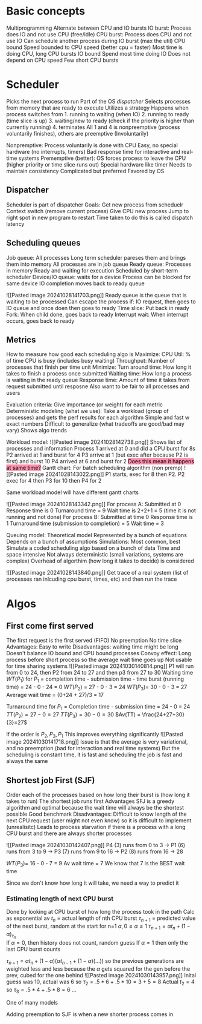 # Basic concepts
Multiprogramming
	Alternate between CPU and IO bursts
		IO burst: Process does IO and not use CPU (free/idle)
		CPU burst: Process does CPU and not use IO
	Can schedule another process during IO burst (max the util)
CPU bound
	Speed bounded to CPU speed (better cpu = faster)
	Most time is doing CPU, long CPU bursts
IO bound
	Spend most time doing IO
	Does not depend on CPU speed
	Few short CPU bursts

# Scheduler
Picks the next process to run
	Part of the OS *dispatcher*
	Selects processes from memory that are ready to execute
	Utilizes a strategy
Happens when process switches from
	1. running to waiting (when IO)
	2. running to ready (time slice is up)
	3. waiting/new to ready (check if the priority is higher than currently running)
	4. terminates
All 1 and 4 is nonpreemptive (process voluntarily finishes), others are preemptive (Involuntarily)

Nonpremptive:
	Process voluntarily is done with CPU
	Easy, no special hardware (no interrupts, timers)
	Bad response time for interactive and real-time systems
Prememptive (better):
	OS forces process to leave  the CPU (higher priority or time slice runs out)
	Special hardware like timer
	Needs to maintain consistency 
	Complicated but preferred
	Favored by OS


## Dispatcher
Scheduler is part of dispatcher
Goals:
	Get new process from scheduelr
	Context switch (remove current process)
	Give CPU new process
	Jump to right spot in new program to restart 
Time taken to do this is called dispatch latency


## Scheduling queues
Job queue: All processes 
	Long term scheduler pareses them and brings them into memory 
	All processes are in job queue
Ready queue: Processes in memory
	Ready and waiting for execution
	Scheduled by short-term scheduler
Device/IO queue: waits for a device
	Process can be blocked for same device 
	IO completion moves back to ready queue

![[Pasted image 20241028141703.png]]
Ready queue is the queue that is waiting to be processed
Can escape the process if:
	IO request, then goes to IO queue and once doen then goes to ready
	Time slice: Put back in ready
	Fork: When child done, goes back to ready
	Interrupt wait: When interrupt occurs, goes back to ready

## Metrics
How to measure how good each scheduling algo is 
Maximize:
	CPU Util: % of time CPU is busy (includes busy waiting)
	Throughput: Number of processes that finish per time unit
Minimize:
	Turn around time: How long it takes to finish a process once submitted
	Waiting time: How long a process is waiting in the ready queue
	Response time: Amount of time it takes from request submitted until resposne
Also want to be fair to all processes and users


Evaluation criteria:
	Give importance (or weight) for each metric
Deterministic modeling (what we use):
	Take a workload (group of processes) and gets the perf results for each algorithm
	Simple and fast w exact numbers
	Difficult to generalize (what tradeoffs are good/bad may vary)
	Shows algo trends

Workload model:
	![[Pasted image 20241028142738.png]]
	Shows list of processes and information
	Process 1 arrived at 0 and did a CPU burst for 8s
	P2 arrived at 1 and burst for 4
	P3 arrive at 1 (but exec after because P2 is first) and burst 10
	P4 arrived at 6 and burst for 2
<mark style="background: #FF5582A6;">Does this mean it happens at same time?</mark>
Gantt chart:
	For batch scheduling algorithm (non premp)
	![[Pasted image 20241028143022.png]]
	P1 starts, exec for 8 then P2. P2 exec for 4 then P3 for 10 then P4 for 2

Same workload model will have different gantt charts

![[Pasted image 20241028143342.png]]
For process A:
	Submitted at 0
	Response time is 0
	Turnaround time = 9
	Wait time is 2+2+1 = 5 (time it is not running and not done)
For process B:
	Submitted at time 0
	Response time is 1
	Turnaround time (submission to completion) = 5
	Wait time = 3


Queuing model:
	Theoretical model
	Represented by a bunch of equations 
	Depends on a bunch of assumptions
Simulations:
	Most common, best
	Simulate a coded scheduling algo based on a bunch of data
	Time and space intensive
	Not always deterministic (small variations, systems are complex)
	Overhead of algorthim (how long it takes to decide) is considered

![[Pasted image 20241028143840.png]]
Get trace of a real system (list of processes ran inlcuding cpu burst, times, etc) and then run the trace


# Algos
## First come first served
The first request is the first served (FIFO)
No preemption 
	No time slice
Advantages:
	Easy to write
Disadvantages:
	waiting time might be long
	Doesn't balance IO bound and CPU bound processes
	Convoy effect: Long process before short process so the average wait time goes up
	Not usable for time sharing systems
![[Pasted image 20241030140814.png]]
P1 will run from 0 to 24, then P2 from 24 to 27 and then p3 from 27 to 30
Waiting time $WT(P_{1})$ for $P_{1}$ = completion time - submission time - time burst (running time)
	= 24 - 0 - 24 = 0
$WT(P_{2})$ = 27 - 0 - 3 = 24
 $WT(P_{3})$= 30 - 0 - 3 = 27
Average wait time = (0+24 + 27)/3 = 17

Turnaround time for $P_{1}$ = Completion time - submission time
	= 24 - 0 = 24
$TT(P_{2}) = 27 - 0 = 27$
$TT(P_{3}) = 30 - 0 = 30$
$Av(TT) = \frac{24+27+30}{3}=27$



If the order is $P_{2}, P_{3}, P_{1}$
This improves everything significantly
![[Pasted image 20241030141718.png]]
Issue is that the average is very variational, and no preemption (bad for interaction and real time systems)
But the scheduling is constant time, it is fast and scheduling the job is fast and always the same

## Shortest job First (SJF)
Order each of the processes based on how long their burst is (how long it takes to run)
The shortest job runs first
Advantages
	SFJ is a greedy algorithm and optimal because the wait time will always be the shortest possible 
	Good benchmark
Disadvantages:
	Difficult to know length of the next CPU request (user might not even know) so it is difficult to implement (unrealisitc)
	Leads to process starvation if there is a process with a long CPU burst and there are always shorter processes 

![[Pasted image 20241030142407.png]]
P4 (3) runs from 0 to 3 -> P1 (6) runs from 3 to 9 -> P3 (7) runs from 9 to 16 -> P2  (8) runs from 16 -> 28

$WT(P_{3}) =$ 16 - 0 - 7 = 9
Av wait time = 7
We know that 7 is the BEST wait time

Since we don't know how long it will take, we need a way to predict it
### Estimating length of next CPU burst
Done by looking at CPU burst of how long the process took in the path
	Calc as exponential av
$t_{n}$ = actual length of nth CPU burst
$\tau_{n+1}$  = predicted value of the next burst, random at the start for n=1
$\alpha, 0 \le \alpha \le 1$ 
$\tau_{n+1}= \alpha t_{n} + (1-\alpha)_{\tau_{n}}$     
If $\alpha = 0$, then history does not count, random guess
If $\alpha=1$ then only the last CPU burst counts

$\tau_{n+1} = \alpha t_{n} + (1-\alpha)(\alpha t_{n-1} + (1-\alpha)(...))$   so the previous generations are weighted less and less because the $\alpha$ gets squared for the gen before the prev, cubed for the one behind
![[Pasted image 20241030143957.png]]
Inital guess was 10, actual was 6
so $\tau_{2} =.5*6 + .5 * 10=3+5 = 8$
Actual $t_{2}=4$ 
so $\tau_{3}= .5 * 4 + .5 * 8 = 6$
...

One of many models


Adding preemption to SJF is when a new shorter process comes in